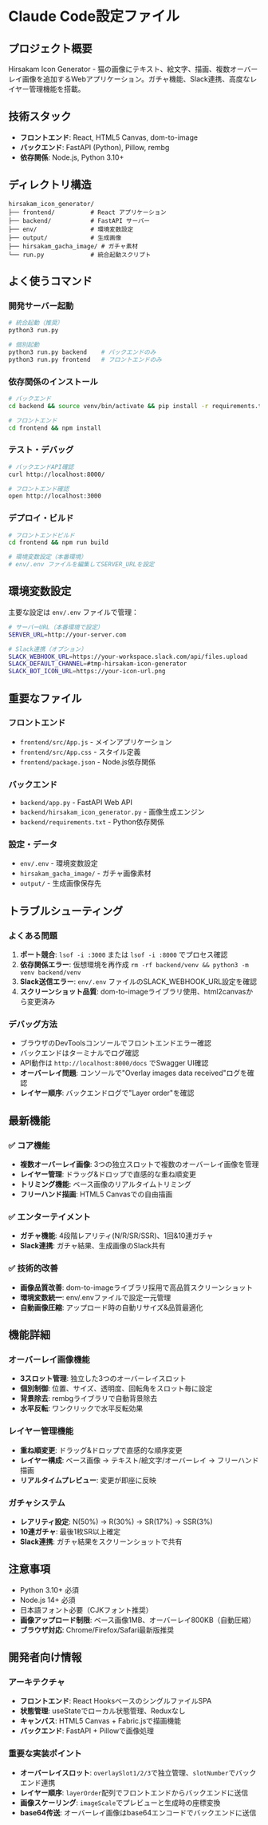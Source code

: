 # Claude Code設定ファイル

## プロジェクト概要
Hirsakam Icon Generator - 猫の画像にテキスト、絵文字、描画、複数オーバーレイ画像を追加するWebアプリケーション。ガチャ機能、Slack連携、高度なレイヤー管理機能を搭載。

## 技術スタック
- **フロントエンド**: React, HTML5 Canvas, dom-to-image
- **バックエンド**: FastAPI (Python), Pillow, rembg
- **依存関係**: Node.js, Python 3.10+

## ディレクトリ構造
```
hirsakam_icon_generator/
├── frontend/          # React アプリケーション
├── backend/           # FastAPI サーバー
├── env/               # 環境変数設定
├── output/            # 生成画像
├── hirsakam_gacha_image/ # ガチャ素材
└── run.py             # 統合起動スクリプト
```

## よく使うコマンド

### 開発サーバー起動
```bash
# 統合起動（推奨）
python3 run.py

# 個別起動
python3 run.py backend    # バックエンドのみ
python3 run.py frontend   # フロントエンドのみ
```

### 依存関係のインストール
```bash
# バックエンド
cd backend && source venv/bin/activate && pip install -r requirements.txt

# フロントエンド
cd frontend && npm install
```

### テスト・デバッグ
```bash
# バックエンドAPI確認
curl http://localhost:8000/

# フロントエンド確認
open http://localhost:3000
```

### デプロイ・ビルド
```bash
# フロントエンドビルド
cd frontend && npm run build

# 環境変数設定（本番環境）
# env/.env ファイルを編集してSERVER_URLを設定
```

## 環境変数設定
主要な設定は `env/.env` ファイルで管理：

```bash
# サーバーURL（本番環境で設定）
SERVER_URL=http://your-server.com

# Slack連携（オプション）
SLACK_WEBHOOK_URL=https://your-workspace.slack.com/api/files.upload
SLACK_DEFAULT_CHANNEL=#tmp-hirsakam-icon-generator
SLACK_BOT_ICON_URL=https://your-icon-url.png
```

## 重要なファイル

### フロントエンド
- `frontend/src/App.js` - メインアプリケーション
- `frontend/src/App.css` - スタイル定義
- `frontend/package.json` - Node.js依存関係

### バックエンド
- `backend/app.py` - FastAPI Web API
- `backend/hirsakam_icon_generator.py` - 画像生成エンジン
- `backend/requirements.txt` - Python依存関係

### 設定・データ
- `env/.env` - 環境変数設定
- `hirsakam_gacha_image/` - ガチャ画像素材
- `output/` - 生成画像保存先

## トラブルシューティング

### よくある問題
1. **ポート競合**: `lsof -i :3000` または `lsof -i :8000` でプロセス確認
2. **依存関係エラー**: 仮想環境を再作成 `rm -rf backend/venv && python3 -m venv backend/venv`
3. **Slack送信エラー**: `env/.env` ファイルのSLACK_WEBHOOK_URL設定を確認
4. **スクリーンショット品質**: dom-to-imageライブラリ使用、html2canvasから変更済み

### デバッグ方法
- ブラウザのDevToolsコンソールでフロントエンドエラー確認
- バックエンドはターミナルでログ確認
- API動作は `http://localhost:8000/docs` でSwagger UI確認
- **オーバーレイ問題**: コンソールで"Overlay images data received"ログを確認
- **レイヤー順序**: バックエンドログで"Layer order"を確認

## 最新機能

### ✅ コア機能
- **複数オーバーレイ画像**: 3つの独立スロットで複数のオーバーレイ画像を管理
- **レイヤー管理**: ドラッグ&ドロップで直感的な重ね順変更
- **トリミング機能**: ベース画像のリアルタイムトリミング
- **フリーハンド描画**: HTML5 Canvasでの自由描画

### ✅ エンターテイメント
- **ガチャ機能**: 4段階レアリティ(N/R/SR/SSR)、1回&10連ガチャ
- **Slack連携**: ガチャ結果、生成画像のSlack共有

### ✅ 技術的改善
- **画像品質改善**: dom-to-imageライブラリ採用で高品質スクリーンショット
- **環境変数統一**: env/.envファイルで設定一元管理
- **自動画像圧縮**: アップロード時の自動リサイズ&品質最適化

## 機能詳細

### オーバーレイ画像機能
- **3スロット管理**: 独立した3つのオーバーレイスロット
- **個別制御**: 位置、サイズ、透明度、回転角をスロット毎に設定
- **背景除去**: rembgライブラリで自動背景除去
- **水平反転**: ワンクリックで水平反転効果

### レイヤー管理機能
- **重ね順変更**: ドラッグ&ドロップで直感的な順序変更
- **レイヤー構成**: ベース画像 → テキスト/絵文字/オーバーレイ → フリーハンド描画
- **リアルタイムプレビュー**: 変更が即座に反映

### ガチャシステム
- **レアリティ設定**: N(50%) → R(30%) → SR(17%) → SSR(3%)
- **10連ガチャ**: 最後1枚SR以上確定
- **Slack連携**: ガチャ結果をスクリーンショットで共有

## 注意事項
- Python 3.10+ 必須
- Node.js 14+ 必須
- 日本語フォント必要（CJKフォント推奨）
- **画像アップロード制限**: ベース画像1MB、オーバーレイ800KB（自動圧縮）
- **ブラウザ対応**: Chrome/Firefox/Safari最新版推奨

## 開発者向け情報

### アーキテクチャ
- **フロントエンド**: React HooksベースのシングルファイルSPA
- **状態管理**: useStateでローカル状態管理、Reduxなし
- **キャンバス**: HTML5 Canvas + Fabric.jsで描画機能
- **バックエンド**: FastAPI + Pillowで画像処理

### 重要な実装ポイント
- **オーバーレイスロット**: `overlaySlot1/2/3`で独立管理、`slotNumber`でバックエンド連携
- **レイヤー順序**: `layerOrder`配列でフロントエンドからバックエンドに送信
- **画像スケーリング**: `imageScale`でプレビューと生成時の座標変換
- **base64传送**: オーバーレイ画像はbase64エンコードでバックエンドに送信